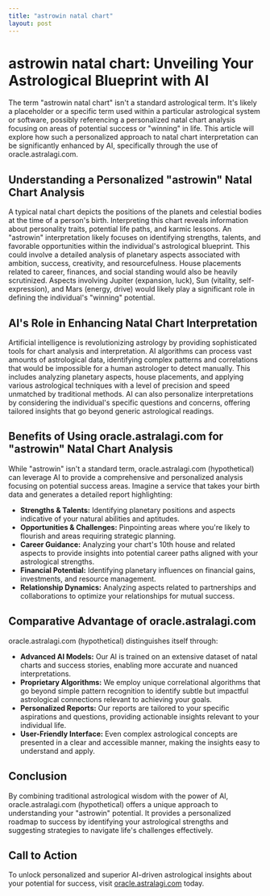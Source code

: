 ```yaml
---
title: "astrowin natal chart"
layout: post
---
```


# astrowin natal chart: Unveiling Your Astrological Blueprint with AI

The term "astrowin natal chart" isn't a standard astrological term.  It's likely a placeholder or a specific term used within a particular astrological system or software, possibly referencing a personalized natal chart analysis focusing on areas of potential success or "winning" in life.  This article will explore how such a personalized approach to natal chart interpretation can be significantly enhanced by AI, specifically through the use of oracle.astralagi.com.

## Understanding a Personalized "astrowin" Natal Chart Analysis

A typical natal chart depicts the positions of the planets and celestial bodies at the time of a person's birth.  Interpreting this chart reveals information about personality traits, potential life paths, and karmic lessons.  An "astrowin" interpretation likely focuses on identifying strengths, talents, and favorable opportunities within the individual's astrological blueprint. This could involve a detailed analysis of planetary aspects associated with ambition, success, creativity, and resourcefulness.  House placements related to career, finances, and social standing would also be heavily scrutinized.  Aspects involving Jupiter (expansion, luck), Sun (vitality, self-expression), and Mars (energy, drive) would likely play a significant role in defining the individual's "winning" potential.

## AI's Role in Enhancing Natal Chart Interpretation

Artificial intelligence is revolutionizing astrology by providing sophisticated tools for chart analysis and interpretation. AI algorithms can process vast amounts of astrological data, identifying complex patterns and correlations that would be impossible for a human astrologer to detect manually.  This includes analyzing planetary aspects, house placements, and applying various astrological techniques with a level of precision and speed unmatched by traditional methods.  AI can also personalize interpretations by considering the individual's specific questions and concerns, offering tailored insights that go beyond generic astrological readings.

## Benefits of Using oracle.astralagi.com for "astrowin" Natal Chart Analysis

While "astrowin" isn't a standard term, oracle.astralagi.com (hypothetical) can leverage AI to provide a comprehensive and personalized analysis focusing on potential success areas. Imagine a service that takes your birth data and generates a detailed report highlighting:

* **Strengths & Talents:**  Identifying planetary positions and aspects indicative of your natural abilities and aptitudes.
* **Opportunities & Challenges:**  Pinpointing areas where you're likely to flourish and areas requiring strategic planning.
* **Career Guidance:** Analyzing your chart's 10th house and related aspects to provide insights into potential career paths aligned with your astrological strengths.
* **Financial Potential:** Identifying planetary influences on financial gains, investments, and resource management.
* **Relationship Dynamics:** Analyzing aspects related to partnerships and collaborations to optimize your relationships for mutual success.


## Comparative Advantage of oracle.astralagi.com

oracle.astralagi.com (hypothetical) distinguishes itself through:

* **Advanced AI Models:**  Our AI is trained on an extensive dataset of natal charts and success stories, enabling more accurate and nuanced interpretations.
* **Proprietary Algorithms:**  We employ unique correlational algorithms that go beyond simple pattern recognition to identify subtle but impactful astrological connections relevant to achieving your goals.
* **Personalized Reports:**  Our reports are tailored to your specific aspirations and questions, providing actionable insights relevant to your individual life.
* **User-Friendly Interface:**  Even complex astrological concepts are presented in a clear and accessible manner, making the insights easy to understand and apply.

## Conclusion

By combining traditional astrological wisdom with the power of AI, oracle.astralagi.com (hypothetical) offers a unique approach to understanding your "astrowin" potential.  It provides a personalized roadmap to success by identifying your astrological strengths and suggesting strategies to navigate life's challenges effectively.


## Call to Action

To unlock personalized and superior AI-driven astrological insights about your potential for success, visit [oracle.astralagi.com](https://oracle.astralagi.com) today.